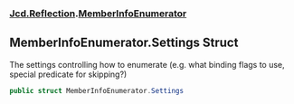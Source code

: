 ### [Jcd.Reflection](Jcd_Reflection.md 'Jcd.Reflection').[MemberInfoEnumerator](Jcd_Reflection_MemberInfoEnumerator.md 'Jcd.Reflection.MemberInfoEnumerator')
## MemberInfoEnumerator.Settings Struct
The settings controlling how to enumerate (e.g. what binding flags to use, special predicate for skipping?)  
```csharp
public struct MemberInfoEnumerator.Settings
```
